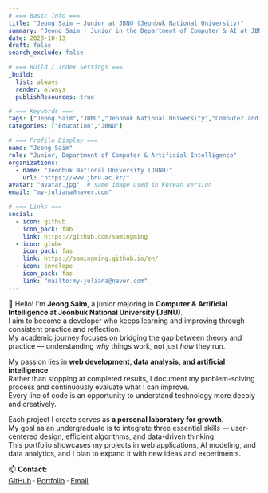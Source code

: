 ```yaml
---
# === Basic Info ===
title: "Jeong Saim — Junior at JBNU (Jeonbuk National University)"
summary: "Jeong Saim | Junior in the Department of Computer & AI at JBNU (Jeonbuk National University) — Portfolio of Web, Data, and AI Projects"
date: 2025-10-13
draft: false
search_exclude: false

# === Build / Index Settings ===
_build:
  list: always
  render: always
  publishResources: true

# === Keywords ===
tags: ["Jeong Saim","JBNU","Jeonbuk National University","Computer and AI","Portfolio"]
categories: ["Education","JBNU"]

# === Profile Display ===
name: "Jeong Saim"
role: "Junior, Department of Computer & Artificial Intelligence"
organizations:
  - name: "Jeonbuk National University (JBNU)"
    url: "https://www.jbnu.ac.kr/"
avatar: "avatar.jpg"  # same image used in Korean version
email: "my-juliana@naver.com"

# === Links ===
social:
  - icon: github
    icon_pack: fab
    link: https://github.com/samingming
  - icon: globe
    icon_pack: fas
    link: https://samingming.github.io/en/
  - icon: envelope
    icon_pack: fas
    link: "mailto:my-juliana@naver.com"
---
```


👋 Hello! I’m **Jeong Saim**, a junior majoring in **Computer & Artificial Intelligence at Jeonbuk National University (JBNU)**.  
I aim to become a developer who keeps learning and improving through consistent practice and reflection.  
My academic journey focuses on bridging the gap between theory and practice — understanding *why* things work, not just *how* they run.  

My passion lies in **web development, data analysis, and artificial intelligence**.  
Rather than stopping at completed results, I document my problem-solving process and continuously evaluate what I can improve.  
Every line of code is an opportunity to understand technology more deeply and creatively.  

Each project I create serves as **a personal laboratory for growth**.  
My goal as an undergraduate is to integrate three essential skills — user-centered design, efficient algorithms, and data-driven thinking.  
This portfolio showcases my projects in web applications, AI modeling, and data analytics, and I plan to expand it with new ideas and experiments.  

📫 **Contact:**  
[GitHub](https://github.com/samingming) · [Portfolio](https://samingming.github.io/en/) · [Email](mailto:kakmsya66@gmail.com)
